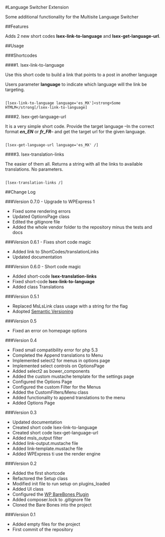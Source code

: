 #Language Switcher Extension

Some additional functionality for the Multisite Language Switcher


##Features

Adds 2 new short codes **lsex-link-to-language** and **lsex-get-language-url**.

##Usage

###Shortcodes

####1. lsex-link-to-language

Use this short code to build a link that points to a post in another language

Users parameter **language** to indicate which language will the link be targeting. 

```

[lsex-link-to-language language='es_MX']<strong>Some HTMLM</strong[/lsex-link-to-language]

```

####2. lsex-get-language-url 

It is a very simple short code. Provide the target language –In the correct format ***en_EN*** or ***fr_FR***– and get the target url for the given language.

```

[lsex-get-language-url language='es_MX' /]

```

####3. lsex-translation-links 

The easier of them all. Returns a string with all the links to available translations. No parameters.

```

[lsex-translation-links /]

```


##Change Log


###Version 0.7.0 - Upgrade to WPExpress 1

- Fixed some rendering errors
- Updated OptionsPage class
- Edited the gitignore file
- Added the whole vendor folder to the repository minus the tests and docs



###Version 0.6.1 - Fixes short code magic

- Added link to ShortCodes/translationLinks
- Updated documentation 

###Version 0.6.0 - Short code magic 

- Added short-code **lsex-translation-links**
- Fixed short-code **lsex-link-to-language**
- Added class Translations 

###Version 0.5.1

- Replaced MsLsLink class usage with a string for the flag
- Adopted [Semantic Versioning](http://semver.org)

###Version 0.5

- Fixed an error on homepage options


###Version 0.4

- Fixed small compatibility error for php 5.3
- Completed the Append translations to Menu
- Implemented select2 for menus in options page
- Implemented select controls on OptionsPage
- Added select2 as bower_components
- Added the custom mustache template for the settings page
- Configured the Options Page
- Configured the custom Filter for the Menus
- Added the CustomFilters/Menu class
- Added functionality to append translations to the menu
- Added Options Page


###Version 0.3 

- Updated documentation
- Created short code lsex-link-to-language
- Created short code lsex-get-language-url
- Added msls_output filter
- Added link-output.mustache file
- Added link-template.mustache file
- Added WPExpress ti use the render engine


###Version 0.2

- Added the first shortcode
- Refactored the Setup class
- Modified init file to run setup on plugins_loaded
- Added UI class
- Configured the [WP BareBones Plugin](https://github.com/octopus-digital-strategy/wp-barebones-plugin)
- Added composer.lock to .gitignore file
- Cloned the Bare Bones into the project

###Version 0.1

- Added empty files for the project
- First commit of the repository